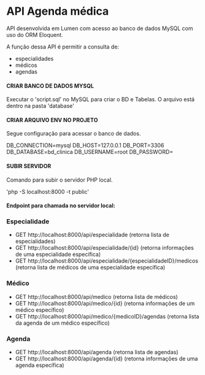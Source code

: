 # API Agenda médica

API desenvolvida em Lumen com acesso ao banco de dados MySQL com uso do ORM Eloquent.

A função dessa API é permitir a consulta de:
- especialidades
- médicos
- agendas

#### CRIAR BANCO DE DADOS MYSQL
Executar o 'script.sql' no MySQL para criar o BD e Tabelas. O arquivo está dentro na pasta 'database'

#### CRIAR ARQUIVO ENV NO PROJETO
Segue configuração para acessar o banco de dados.

DB_CONNECTION=mysql
DB_HOST=127.0.0.1
DB_PORT=3306
DB_DATABASE=bd_clinica
DB_USERNAME=root
DB_PASSWORD=

#### SUBIR SERVIDOR 
Comando para subir o servidor PHP local.

'php -S localhost:8000 -t public'

#### Endpoint para chamada no servidor local:

### Especialidade
- GET http://localhost:8000/api/especialidade  (retorna lista de especialidades)
- GET http://localhost:8000/api/especialidade/{id} (retorna informações de uma especialidade específica)
- GET http://localhost:8000/api/especialidade/{especialidadeID}/medicos (retorna lista de médicos de uma especialidade específica)

### Médico
- GET http://localhost:8000/api/medico (retorna lista de médicos)
- GET http://localhost:8000/api/medico/{id} (retorna informações de um médico específico)
- GET http://localhost:8000/api/medico/{medicoID}/agendas (retorna lista da agenda de um médico específico)

### Agenda
- GET http://localhost:8000/api/agenda (retorna lista de agendas)
- GET http://localhost:8000/api/agenda/{id} (retorna informações de uma agenda específica)



